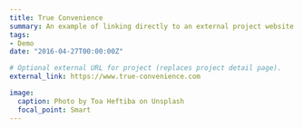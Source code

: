 ```yaml
---
title: True Convenience
summary: An example of linking directly to an external project website using `external_link`.
tags:
- Demo
date: "2016-04-27T00:00:00Z"

# Optional external URL for project (replaces project detail page).
external_link: https://www.true-convenience.com

image:
  caption: Photo by Toa Heftiba on Unsplash
  focal_point: Smart
---
```

